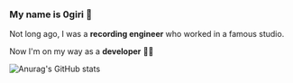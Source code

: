 ### My name is 0giri 🐶

Not long ago, I was a **recording engineer** who worked in a famous studio.

Now I'm on my way as a **developer** 🤟🏻

![Anurag's GitHub stats](https://github-readme-stats.vercel.app/api?username=0giri&show_icons=true&theme=onedark)
